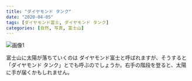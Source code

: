 ```yaml
---
title: "ダイヤモンド タンク"
date: "2020-04-05"
tags: [ダイヤモンド富士, ダイヤモンド タンク]
categories: [自然, 写真, 富士山]
---
```


![画像1](https://assets.st-note.com/production/uploads/images/22288725/picture_pc_a5aee4a234942a8ff3a27f112bdff5b0.jpg)

富士山に太陽が落ちていくのは ダイヤモンド富士と呼ばれますが、そうすると 「ダイヤモンド タンク」とでも呼ぶのでしょうか。右手の階段を登ると、太陽に手が届くかもしれません。
